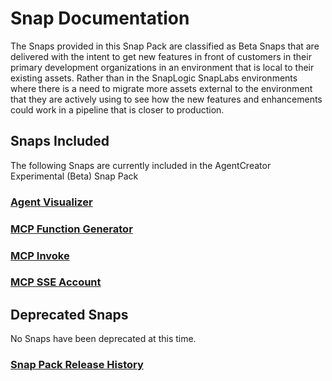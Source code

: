 # Snap Documentation

The Snaps provided in this Snap Pack are classified as Beta Snaps that are delivered with the intent to get new features in front of customers in their primary development organizations in an environment that is local to their existing assets.
Rather than in the SnapLogic SnapLabs environments where there is a need to migrate more assets external to the environment that they are actively using to see how the new features and enhancements could work in a pipeline that is closer to production.

## Snaps Included

The following Snaps are currently included in the AgentCreator Experimental (Beta) Snap Pack

### [Agent Visualizer](agent-visualizer.md)
### [MCP Function Generator](mcp-function-generator.md)
### [MCP Invoke](mcp-invoke.md)
### [MCP SSE Account](mcp-sse-account.md)

## Deprecated Snaps

No Snaps have been deprecated at this time.

### [Snap Pack Release History](snap-pack-history.md)